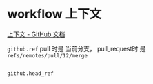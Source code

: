 # workflow 上下文

[上下文 - GitHub 文档](https://docs.github.com/zh/actions/learn-github-actions/contexts#github-context)

`github.ref` pull 时是 当前分支， pull_request时 是`refs/remotes/pull/12/merge`

```bash

github.head_ref

```